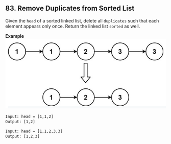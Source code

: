 ## 83. Remove Duplicates from Sorted List

Given the `head` of a sorted linked list, delete all `duplicates` such that each element appears only once. Return the linked list `sorted` as well.

**Example**
![image](./remove-duplicate.png)

```
Input: head = [1,1,2]
Output: [1,2]
```

```
Input: head = [1,1,2,3,3]
Output: [1,2,3]
```




